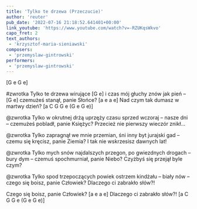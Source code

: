 ```yaml
---
title: 'Tylko te drzewa (Przeczucie)'
author: 'reuter'
pub_date: '2022-07-16 21:18:52.641401+00:00'
link_youtube: 'https://www.youtube.com/watch?v=-RZUKqsWkvo'
capo_fret: 2
text_authors:
 - 'krzysztof-maria-sieniawski'
composers:
 - 'przemyslaw-gintrowski'
performers:
 - 'przemyslaw-gintrowski'
---
```


[G e G e]

#zwrotka
Tylko te drzewa wirujące [G e]
i czas mój głuchy znów jak pień – [G e]
czemużeś stanął, panie Słońce? [a e a e]
Nad czym tak dumasz w martwy dzień? [a C G G e (G e G e)]

@zwrotka
Tylko w okrutnej drżą uprzęży
czasu sprzed wczoraj – nasze dni –
czemużeś pobladł, panie Księżyc?
Przecież nie pierwszy wieczór znikł...

@zwrotka
Tylko zapragnął we mnie przemian,
śni inny byt jurajski gad –
czemu się kręcisz, panie Ziemia?
I tak nie wskrzesisz dawnych lat!

@zwrotka
Tylko mych snów najdalszych przegon,
po gwiezdnych drogach – bury dym –
czemuś spochmurniał, panie Niebo?
Czyżbyś się przejął byle czym?

@zwrotka
Tylko spod trzepoczących powiek
ostrzem kindżału – biały nów –
czego się boisz, panie Człowiek?
Dlaczego ci zabrakło słów?!

Czego się boisz, panie Człowiek? [a e a e]
Dlaczego ci zabrakło słów?! [a C G G e (G e G e)]